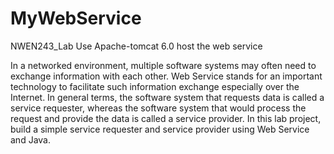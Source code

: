 # MyWebService
NWEN243_Lab
Use Apache-tomcat 6.0 host the web service 

In a networked environment, multiple software systems may often need to exchange
information with each other. Web Service stands for an important technology to
facilitate such information exchange especially over the Internet. In general terms, the software system that requests data is called a service requester, whereas the software system that would process the request and provide the data is called a service provider. In this lab project, build a simple service requester and service provider using Web Service and Java.
